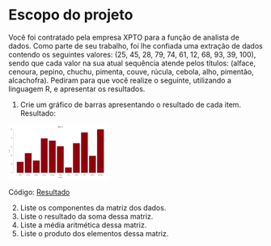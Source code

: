# Escopo do projeto

Você foi contratado pela empresa XPTO para a função de analista de dados. Como parte de seu trabalho, foi lhe confiada uma extração de dados contendo os seguintes valores: (25, 45, 28, 79, 74, 61, 12, 68, 93, 39, 100), sendo que cada valor na sua atual sequência atende pelos títulos: (alface, cenoura, pepino, chuchu, pimenta, couve, rúcula, cebola, alho, pimentão, alcachofra). Pediram para que você realize o seguinte, utilizando a linguagem R, e apresentar os resultados.
 
1. Crie um gráfico de barras apresentando o resultado de cada item.
Resultado:
<img src="https://github.com/AlexcastroDev/projetos_r_universidade/blob/main/Projeto_01/barplot.png?raw=true" width="200px">

Código:
<a href="https://github.com/AlexcastroDev/projetos_r_universidade/blob/main/Projeto_01/barplot.r">Resultado</a>

2. Liste os componentes da matriz dos dados.
3. Liste o resultado da soma dessa matriz.
4. Liste a média aritmética dessa matriz.
5. Liste o produto dos elementos dessa matriz.